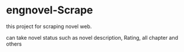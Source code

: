 # engnovel-Scrape
this project for scraping novel web.

can take novel status such as novel description, Rating, all chapter and others
